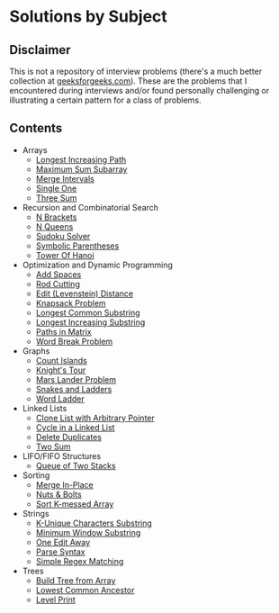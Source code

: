# Solutions by Subject

## Disclaimer
This is not a repository of interview problems (there's a much better collection at 
 [geeksforgeeks.com](http://geeksforgeeks.com)). These are the problems that I 
 encountered during interviews and/or found personally challenging or illustrating a 
 certain pattern for a class of problems.

## Contents
* Arrays
  * [Longest Increasing Path](./arrays/longest_increasing_path)
  * [Maximum Sum Subarray](./arrays/max_sum_subarray)
  * [Merge Intervals](./arrays/merge_intervals)
  * [Single One](./arrays/single_one)
  * [Three Sum](./arrays/three_sum)
* Recursion and Combinatorial Search
  * [N Brackets](./combinatorial/n_brackets)
  * [N Queens](./combinatorial/n_queens)
  * [Sudoku Solver](./combinatorial/sudoku)
  * [Symbolic Parentheses](./combinatorial/symbolic_parens)
  * [Tower Of Hanoi](./combinatorial/tower_of_hanoi)
* Optimization and Dynamic Programming
  * [Add Spaces](./dp/add_spaces)
  * [Rod Cutting](./dp/cut_rod)
  * [Edit (Levenstein) Distance](./dp/edit_distance)
  * [Knapsack Problem](./dp/knapsack)
  * [Longest Common Substring](./dp/lcs)
  * [Longest Increasing Substring](./dp/lis)
  * [Paths in Matrix](./dp/matrix_paths)
  * [Word Break Problem](./dp/word_break)
* Graphs
  * [Count Islands](./graphs/count_islands)
  * [Knight's Tour](./graphs/knight_tour)
  * [Mars Lander Problem](./graphs/mars_landing)
  * [Snakes and Ladders](./graphs/snakes_ladders)
  * [Word Ladder](./graphs/word_ladder)
* Linked Lists
  * [Clone List with Arbitrary Pointer](./linked_lists/clone_list)
  * [Cycle in a Linked List](./linked_lists/cycle)
  * [Delete Duplicates](./linked_lists/delete_duplicates)
  * [Two Sum](./linked_lists/two_sum)
* LIFO/FIFO Structures
  * [Queue of Two Stacks](./queues_stacks/queue_of_two_stacks)
* Sorting
  * [Merge In-Place](./sorting/merge_in_place)
  * [Nuts & Bolts](./sorting/nuts_bolts)
  * [Sort K-messed Array](./sorting/sort_k_messed)
* Strings
  * [K-Unique Characters Substring](./strings/k_unique)
  * [Minimum Window Substring](./strings/mws)
  * [One Edit Away](./strings/one_away)
  * [Parse Syntax](./strings/parse_syntax)
  * [Simple Regex Matching](./strings/regex)
* Trees
  * [Build Tree from Array](./trees/build)
  * [Lowest Common Ancestor](./trees/lca)
  * [Level Print](./trees/level_print)
